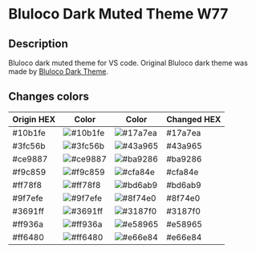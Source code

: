 # Bluloco Dark Muted Theme W77

## Description
Bluloco dark muted theme for VS code. Original Bluloco dark theme was made by [Bluloco Dark Theme](https://marketplace.visualstudio.com/items?itemName=uloco.theme-bluloco-dark).

## Changes colors
| Origin HEX | Color | Color | Changed HEX |
| - | - | - | - |
| #10b1fe | ![#10b1fe](https://fakeimg.pl/35/10b1fe/?text=+) | ![#17a7ea](https://fakeimg.pl/35/17a7ea/?text=+) | #17a7ea |
| #3fc56b | ![#3fc56b](https://fakeimg.pl/35/3fc56b/?text=+) | ![#43a965](https://fakeimg.pl/35/43a965/?text=+) | #43a965 |
| #ce9887 | ![#ce9887](https://fakeimg.pl/35/ce9887/?text=+) | ![#ba9286](https://fakeimg.pl/35/ba9286/?text=+) | #ba9286 |
| #f9c859 | ![#f9c859](https://fakeimg.pl/35/f9c859/?text=+) | ![#cfa84e](https://fakeimg.pl/35/cfa84e/?text=+) | #cfa84e |
| #ff78f8 | ![#ff78f8](https://fakeimg.pl/35/ff78f8/?text=+) | ![#bd6ab9](https://fakeimg.pl/35/bd6ab9/?text=+) | #bd6ab9 |
| #9f7efe | ![#9f7efe](https://fakeimg.pl/35/9f7efe/?text=+) | ![#8f74e0](https://fakeimg.pl/35/8f74e0/?text=+) | #8f74e0 |
| #3691ff | ![#3691ff](https://fakeimg.pl/35/3691ff/?text=+) | ![#3187f0](https://fakeimg.pl/35/3187f0/?text=+) | #3187f0 |
| #ff936a | ![#ff936a](https://fakeimg.pl/35/ff936a/?text=+) | ![#e58965](https://fakeimg.pl/35/e58965/?text=+) | #e58965 |
| #ff6480 | ![#ff6480](https://fakeimg.pl/35/ff6480/?text=+) | ![#e66e84](https://fakeimg.pl/35/e66e84/?text=+) | #e66e84 |

